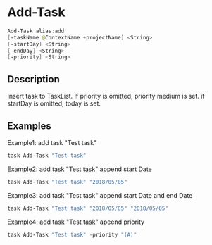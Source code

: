 # Add-Task

```powershell
Add-Task alias:add
[-taskName @ContextName +projectName] <String>
[-startDay] <String>
[-endDay] <String>
[-priority] <String>
```

## Description

Insert task to TaskList.
If priority is omitted, priority medium is set. if startDay is omitted,  today is set.

## Examples

Example1: add task "Test task"

```powershell
task Add-Task "Test task"
```

Example2: add task "Test task" append start Date

```powershell
task Add-Task "Test task" "2018/05/05"
```

Example3: add task "Test task" append start Date and end Date

```powershell
task Add-Task "Test task" "2018/05/05" "2018/05/05"
```

Example4: add task "Test task" apeend priority

```powershell
task Add-Task "Test task" -priority "(A)"
```